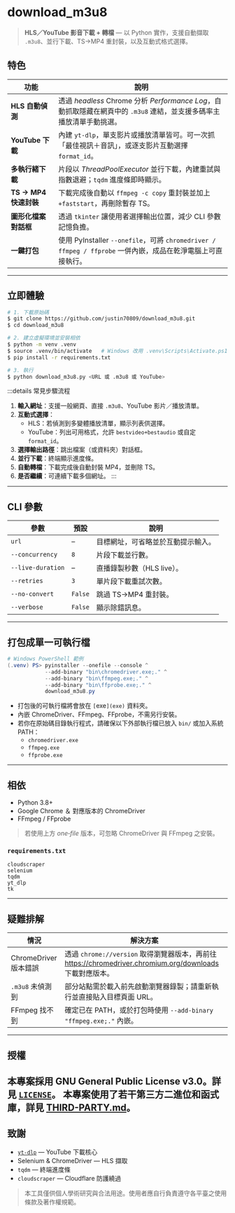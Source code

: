 ﻿# download_m3u8
> **HLS／YouTube 影音下載 + 轉檔** — 以 Python 實作，支援自動擷取 `.m3u8`、並行下載、TS→MP4 重封裝，以及互動式格式選擇。

## 特色

| 功能 | 說明 |
|------|------|
| **HLS 自動偵測** | 透過 *headless* Chrome 分析 *Performance Log*，自動抓取隱藏在網頁中的 `.m3u8` 連結，並支援多碼率主播放清單手動挑選。 |
| **YouTube 下載** | 內建 `yt‑dlp`，單支影片或播放清單皆可。可一次抓「最佳視訊＋音訊」，或逐支影片互動選擇 `format_id`。 |
| **多執行緒下載** | 片段以 *ThreadPoolExecutor* 並行下載，內建重試與指數退避；`tqdm` 進度條即時顯示。 |
| **TS → MP4 快速封裝** | 下載完成後自動以 `ffmpeg -c copy` 重封裝並加上 `+faststart`，再刪除暫存 TS。 |
| **圖形化檔案對話框** | 透過 `tkinter` 讓使用者選擇輸出位置，減少 CLI 參數記憶負擔。 |
| **一鍵打包** | 使用 PyInstaller `--onefile`，可將 `chromedriver / ffmpeg / ffprobe` 一併內嵌，成品在乾淨電腦上可直接執行。 |

---

## 立即體驗

```bash
# 1. 下載原始碼
$ git clone https://github.com/justin70809/download_m3u8.git
$ cd download_m3u8

# 2. 建立虛擬環境並安裝相依
$ python -m venv .venv
$ source .venv/bin/activate   # Windows 改用 .venv\Scripts\Activate.ps1
$ pip install -r requirements.txt

# 3. 執行
$ python download_m3u8.py <URL 或 .m3u8 或 YouTube>
```

:::details 常見步驟流程
1. **輸入網址**：支援一般網頁、直接 `.m3u8`、YouTube 影片／播放清單。
2. **互動式選擇**：
   - HLS：若偵測到多變體播放清單，顯示列表供選擇。
   - YouTube：列出可用格式，允許 `bestvideo+bestaudio` 或自定 `format_id`。
3. **選擇輸出路徑**：跳出檔案（或資料夾）對話框。
4. **並行下載**：終端顯示進度條。
5. **自動轉檔**：下載完成後自動封裝 MP4，並刪除 TS。
6. **是否繼續**：可連續下載多個網址。
:::

---

## CLI 參數

| 參數 | 預設 | 說明 |
|------|------|------|
| `url` | – | 目標網址，可省略並於互動提示輸入。 |
| `--concurrency` | `8` | 片段下載並行數。 |
| `--live-duration` | – | 直播錄製秒數（HLS live）。 |
| `--retries` | `3` | 單片段下載重試次數。 |
| `--no-convert` | `False` | 跳過 TS→MP4 重封裝。 |
| `--verbose` | `False` | 顯示除錯訊息。 |

---

## 打包成單一可執行檔

```powershell
# Windows PowerShell 範例
(.venv) PS> pyinstaller --onefile --console ^
            --add-binary "bin\chromedriver.exe;." ^
            --add-binary "bin\ffmpeg.exe;." ^
            --add-binary "bin\ffprobe.exe;." ^
            download_m3u8.py
```

- 打包後的可執行檔將會放在 `[`exe`](exe)` 資料夾。
- 內嵌 ChromeDriver、FFmpeg、FFprobe，不需另行安裝。
- 若你在原始碼目錄執行程式，請確保以下外部執行檔已放入 `bin/` 或加入系統 PATH：
  - `chromedriver.exe`
  - `ffmpeg.exe`
  - `ffprobe.exe`

---

## 相依

- Python 3.8+
- Google Chrome ＆ 對應版本的 ChromeDriver
- FFmpeg / FFprobe

> 若使用上方 *one‑file* 版本，可忽略 ChromeDriver 與 FFmpeg 之安裝。

### `requirements.txt`

```
cloudscraper
selenium
tqdm
yt_dlp
tk
```

---

## 疑難排解

| 情況 | 解決方案 |
|-------|-----------|
| ChromeDriver 版本錯誤 | 透過 `chrome://version` 取得瀏覽器版本，再前往 <https://chromedriver.chromium.org/downloads> 下載對應版本。 |
| `.m3u8` 未偵測到 | 部分站點需於載入前先啟動瀏覽器錄製；請重新執行並直接貼入目標頁面 URL。 |
| FFmpeg 找不到 | 確定已在 PATH，或於打包時使用 `--add-binary "ffmpeg.exe;."` 內嵌。 |

---

## 授權

本專案採用 **GNU General Public License v3.0**。詳見 [`LICENSE`](LICENSE)。
本專案使用了若干第三方二進位和函式庫，詳見 [THIRD-PARTY.md](THIRD-PARTY.md)。
---

## 致謝

- [`yt-dlp`](https://github.com/yt-dlp/yt-dlp) — YouTube 下載核心
- Selenium & ChromeDriver — HLS 擷取
- `tqdm` — 終端進度條
- `cloudscraper` — Cloudflare 防護繞過

> 本工具僅供個人學術研究與合法用途。使用者應自行負責遵守各平臺之使用條款及著作權規範。

